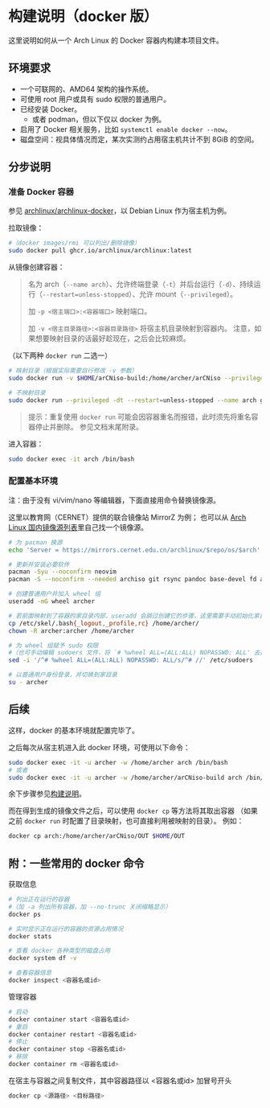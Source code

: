 # 构建说明（docker 版）
这里说明如何从一个 Arch Linux 的 Docker 容器内构建本项目文件。

## 环境要求

- 一个可联网的、AMD64 架构的操作系统。
- 可使用 root 用户或具有 sudo 权限的普通用户。
- 已经安装 Docker。
  - 或者 podman，但以下仅以 docker 为例。
- 启用了 Docker 相关服务，比如 `systemctl enable docker --now`。
- 磁盘空间：视具体情况而定，某次实测约占用宿主机共计不到 8GiB 的空间。

## 分步说明

### 准备 Docker 容器
参见 [archlinux/archlinux-docker](https://github.com/archlinux/archlinux-docker)，以 Debian Linux 作为宿主机为例。

拉取镜像：
```bash
#（docker images/rmi 可以列出/删除镜像）
sudo docker pull ghcr.io/archlinux/archlinux:latest
```

从镜像创建容器：
> 名为 arch（`--name arch`）、允许终端登录（`-t`）并后台运行（`-d`）、持续运行（`--restart=unless-stopped`）、允许 mount（`--privileged`）。
>
> 加 `-p <宿主端口>:<容器端口>` 映射端口。
>
> 加 `-v <宿主目录路径>:<容器目录路径>` 将宿主机目录映射到容器内。
> 注意，如果想要映射目录的话最好趁现在，之后会比较麻烦。

（以下两种 `docker run` 二选一）
```bash
# 映射目录（根据实际需要自行修改 -v 参数）
sudo docker run -v $HOME/arCNiso-build:/home/archer/arCNiso --privileged -dt --restart=unless-stopped --name arch ghcr.io/archlinux/archlinux:latest
```
```bash
# 不映射目录
sudo docker run --privileged -dt --restart=unless-stopped --name arch ghcr.io/archlinux/archlinux:latest
```

> 提示：重复使用 `docker run` 可能会因容器重名而报错，此时须先将重名容器停止并删除。
> 参见文档末尾附录。

进入容器：
```bash
sudo docker exec -it arch /bin/bash
```

### 配置基本环境

注：由于没有 vi/vim/nano 等编辑器，下面直接用命令替换镜像源。

这里以教育网（CERNET）提供的联合镜像站 MirrorZ 为例；
也可以从 [Arch Linux 国内镜像源列表](https://archlinux.org/mirrorlist/?country=CN&protocol=https&ip_version=4&use_mirror_status=on)里自己找一个镜像源。
```bash
# 为 pacman 换源
echo 'Server = https://mirrors.cernet.edu.cn/archlinux/$repo/os/$arch' >/etc/pacman.d/mirrorlist

# 更新并安装必要软件
pacman -Syu --noconfirm neovim
pacman -S --noconfirm --needed archiso git rsync pandoc base-devel fd asp cmake less sudo

# 创建普通用户并加入 wheel 组
useradd -mG wheel archer

# 若前面映射到了容器的家目录内部，useradd 会跳过创建它的步骤，这里需要手动初始化家目录
cp /etc/skel/.bash{_logout,_profile,rc} /home/archer/
chown -R archer:archer /home/archer

# 为 wheel 组赋予 sudo 权限
#（也可手动编辑 sudoers 文件，将 `# %wheel ALL=(ALL:ALL) NOPASSWD: ALL' 去掉注释）
sed -i '/^# %wheel ALL=(ALL:ALL) NOPASSWD: ALL/s/^# //' /etc/sudoers

# 以普通用户身份登录，并切换到家目录
su - archer 
```

## 后续
这样，docker 的基本环境就配置完毕了。

之后每次从宿主机进入此 docker 环境，可使用以下命令：
```bash
sudo docker exec -it -u archer -w /home/archer arch /bin/bash
# 或者
sudo docker exec -it -u archer -w /home/archer/arCNiso-build arch /bin/bash
```
余下步骤参见[构建说明](./BUILD.md)。

而在得到生成的镜像文件之后，可以使用 `docker cp` 等方法将其取出容器
（如果之前 `docker run` 时配置了目录映射，也可直接利用被映射的目录）。
例如：
```bash
docker cp arch:/home/archer/arCNiso/OUT $HOME/OUT
```

## 附：一些常用的 docker 命令
获取信息
```bash
# 列出正在运行的容器
#（加 -a 列出所有容器，加 --no-trunc 关闭缩略显示）
docker ps

# 实时显示正在运行的容器的资源占用情况
docker stats

# 查看 docker 各种类型的磁盘占用
docker system df -v

# 查看容器信息
docker inspect <容器名或id>
```

管理容器
```bash
# 启动
docker container start <容器名或id>
# 重启
docker container restart <容器名或id>
# 停止
docker container stop <容器名或id>
# 移除
docker container rm <容器名或id>
```

在宿主与容器之间复制文件，其中容器路径以 <容器名或id> 加冒号开头
```bash
docker cp <源路径> <目标路径>
```

